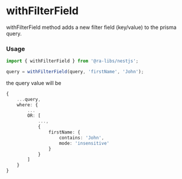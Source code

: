 # withFilterField

withFilterField method adds a new filter field (key/value) to the prisma query.

### Usage

```typescript
import { withFilterField } from '@ra-libs/nestjs';

query = withFilterField(query, 'firstName', 'John');
```

the query value will be

```typescript
{
    ...query,
    where: {
        ...
        OR: [
            ...,
            {
                firstName: {
                    contains: 'John',
                    mode: 'insensitive'
                }
            }
        ]
    }
}
```
